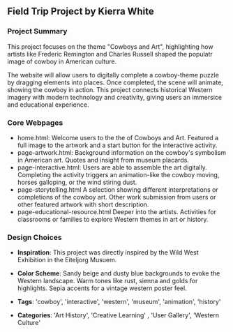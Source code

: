 ## Field Trip Project by Kierra White

### Project Summary

This project focuses on the theme "Cowboys and Art", highlighting how artists like Frederic Remington and Charles Russell shaped the populatr image of cowboy in American culture. 

The website will allow users to digitally complete a cowboy-theme puzzle by dragging elements into places. Once completed, the scene will animate, showing the cowboy in action. This project connects historical Western imagery with modern technology and creativity, giving users an immersice and educational experience. 

### Core Webpages

- home.html:
  Welcome users to the the of Cowboys and Art. Featured a full image to the artwork and a start button for the interactive activity.
- page-artwork.html:
  Background information on the cowboy's symbolism in American art. Quotes and insight from museum placards.
- page-interactive.html:
  Users are able to assemble the art digitally. Completing the activity triggers an animation-like the cowboy moving, horses galloping, or the wind stiring dust.
- page-storytelling.html
  A selection showing different interpretations or completions of the cowboy art. Other work submission from users or other featured artwork with short description.
- page-educational-resource.html
  Deeper into the artists. Activities for classrooms or families to explore Western themes in art or history.

### Design Choices

- **Inspiration**:
  This project was directly inspired by the Wild West Exhibition in the Eiteljorg Musuem.
  
- **Color Scheme**:
  Sandy beige and dusty blue backgrounds to evoke the Western landscape. Warm tones like rust, sienna and golds for highlights. Sepia accents for a vintage western poster feel.
  
- **Tags**:
  'cowboy', 'interactive', 'western', 'museum', 'animation', 'history'
  
- **Categories**:
  'Art History', 'Creative Learning' , 'User Gallery', 'Western Culture'
